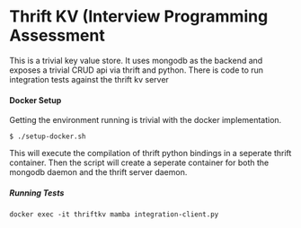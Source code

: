 Thrift KV (Interview Programming Assessment
===

This is a trivial key value store. It uses mongodb as the backend and exposes a trivial CRUD api via thrift and python. There is code to run integration tests against the thrift kv server

#### Docker Setup

Getting the environment running is trivial with the docker implementation.

```
$ ./setup-docker.sh
```
This will execute the compilation of thrift python bindings in a seperate thrift container. Then the script will create a seperate container for both the mongodb daemon and the thrift server daemon.

##### Running Tests
```
docker exec -it thriftkv mamba integration-client.py
```
